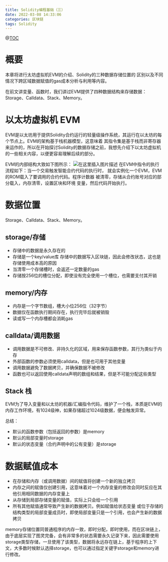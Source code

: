 ```yaml
---
title: Solidity编程基础（三）
date: 2022-03-08 14:33:06
categories: 区块链
tags: Solidity
---
```

@[TOC](Solidity编程基础三)
# 概要
本章将进行太坊虚拟机EVM的介绍、Solidity的三种数据存储位置的 区别以及不同情况下跨区域数据赋值的gas成本分析与利用等内容。

在前文讲变量、函数时，我们讲过EVM提供了四种数据结构来存储数据：Storage、Calldata、Stack、Memory。

# 以太坊虚拟机 EVM
EVM是以太坊用于提供Solidity合约运行的轻量级操作系统，其运行在以太坊的每个节点上。EVM的架构基于栈机器模型，这意味着 其指令集是基于栈而非寄存器来运作的，所以在开始探讨Solidity的数据存储之前，我想先介绍下以太坊虚拟机 的一些相关内容，以便更容易理解后续的部分。

EVM的内部结构大致如下图所示：
![在这里插入图片描述](https://img-blog.csdnimg.cn/7f89c8901ab84ed1bc29301b3bd086d1.png?x-oss-process=image/watermark,type_d3F5LXplbmhlaQ,shadow_50,text_Q1NETiBAQkJpbkNoaW5h,size_20,color_FFFFFF,t_70,g_se,x_16)
在EVM中指令的执行流程如下：当一个交易触发智能合约代码的执行时， 就会实例化一个EVM，EVM的ROM载入了要调用的合约代码。程序计数器 被清零，存储从合约账号对应的部分载入，内存清零，设置区块和环境 变量，然后代码开始执行。

# 数据位置
Storage、Calldata、Stack、Memory。

## storage/存储
 - 存储中的数据是永久存在的
 - 存储是一个key/value库 存储中的数据写入区块链，因此会修改状态，这也是存储使用成本高的原因
 - 当清零一个存储槽时，会返还一定数量的gas
 - 存储按256位的槽位分配，即使没有完全使用一个槽位，也需要支付其开销

## memory/内存
 - 内存是一个字节数组，槽大小位256位（32字节） 
 - 数据仅在函数执行期间存在，执行完毕后就被销毁 
 - 读或写一个内存槽都会消耗gas

## calldata/调用数据
 - 调用数据是不可修改、非持久化的区域，用来保存函数参数，其行为类似于内存
 -  外部函数的参数必须使用calldata，但是也可用于其他变量
 - 调用数据避免了数据拷贝，并确保数据不被修改 
 - 函数也可以返回使用calldata声明的数组和结果，但是不可能分配这些类型

## Stack 栈
EVM为了导入变量和以太坊的机器/汇编指令代码，维护了一个栈，本质是EVM的内存工作环境，有1024级神，如果存储超过1024级数据，便会触发异常。


总结：

 - 默认的函数参数（包括返回的参数）是memory
 - 默认的局部变量时storage
 - 默认的状态变量（合约声明中的公有变量）是storage

# 数据赋值成本
 - 在存储和内存（或调用数据）间的赋值将创建一个新的独立拷贝 
 - 内存之间的赋值仅创建引用，这意味着对一个内存变量的修改会同时反应在其他引用相同数据的内存变量上
 -  从存储到局部存储变量的赋值，实际上只会给一个引用
 -  所有其他赋值通常导致产生新的数据拷贝。例如赋值给状态变量 或位于存储的结构类型的局部变量成员时，即使局部变量只是一个引用，也会产生新的数据拷贝

memory存储位置同普通程序的内存一致，即时分配，即时使用，而在区块链上，由于底层实现了图灵完备，会有非常多的状态需要永久记录下来，因此需要使用storage类型存储，一旦使用了该类型，数据将永远存在链上，基于程序的上下文，大多数时候默认选择storage，也可以通过指定关键字storage和memory进行修改。

